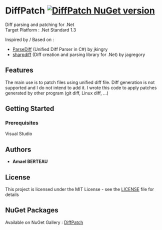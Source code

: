 DiffPatch [![DiffPatch NuGet version](https://img.shields.io/nuget/v/DiffPatch.svg)](https://www.nuget.org/packages/DiffPatch/)
========

Diff parsing and patching for .Net<br />
Target Platform : .Net Standard 1.3

Inspired by / Based on :
* [ParseDiff](https://github.com/jkingry/ParseDiff) (Unified Diff Parser in C#) by jkingry
* [sharpdiff](https://github.com/jagregory/sharpdiff) (Diff creation and parsing library for .Net) by jagregory

## Features
The main use is to patch files using unified diff file. Diff generation is not supported and I do not intend to add it.
I wrote this code to apply patches generated by other program (git diff, Linux diff, ...)

## Getting Started
### Prerequisites

Visual Studio

## Authors

* **Amael BERTEAU**

## License

This project is licensed under the MIT License - see the [LICENSE](LICENSE) file for details

## NuGet Packages
Available on NuGet Gallery : [DiffPatch](https://www.nuget.org/packages/DiffPatch/)
